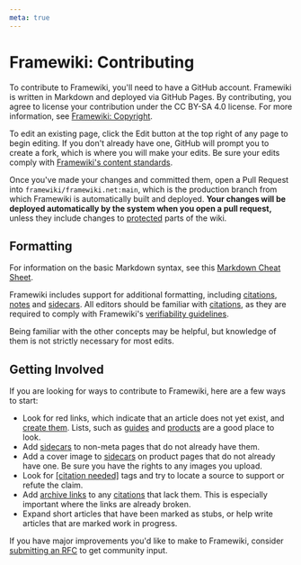 ```yaml
---
meta: true
---
```

# Framewiki: Contributing
To contribute to Framewiki, you'll need to have a GitHub account. Framewiki is written in Markdown and deployed via GitHub Pages. By contributing, you agree to license your contribution under the CC BY-SA 4.0 license. For more information, see [Framewiki: Copyright](/framewiki:copyright).

To edit an existing page, click the Edit button at the top right of any page to begin editing. If you don't already have one, GitHub will prompt you to create a fork, which is where you will make your edits. Be sure your edits comply with [Framewiki's content standards](/framewiki:guidelines). 

Once you've made your changes and committed them, open a Pull Request into `framewiki/framewiki.net:main`, which is the production branch from which Framewiki is automatically built and deployed. **Your changes will be deployed automatically by the system when you open a pull request,** unless they include changes to [protected](/framewiki:protection) parts of the wiki.

## Formatting
For information on the basic Markdown syntax, see this [Markdown Cheat Sheet](https://www.markdownguide.org/cheat-sheet/).

Framewiki includes support for additional formatting, including [citations](/framewiki:citations), [notes](/framewiki:notes) and [sidecars](/framewiki:sidecars). All editors should be familiar with [citations](/framewiki:citations), as they are required to comply with Framewiki's [verifiability guidelines](/framewiki:guidelines#verifiability). 

Being familiar with the other concepts may be helpful, but knowledge of them is not strictly necessary for most edits.

## Getting Involved
If you are looking for ways to contribute to Framewiki, here are a few ways to start:

- Look for red links, which indicate that an article does not yet exist, and [create them](/framewiki:guidelines#creating-pages). Lists, such as [guides](/guides) and [products](/products) are a good place to look.
- Add [sidecars](/framewiki:sidecars) to non-meta pages that do not already have them.
- Add a cover image to [sidecars](/framewiki:sidecars) on product pages that do not already have one. Be sure you have the rights to any images you upload.
- Look for [[citation needed]](/framewiki:citation-needed) tags and try to locate a source to support or refute the claim.
- Add [archive links](/framewiki:citations#archive-links) to any [citations](/framewiki:citations) that lack them. This is especially important where the links are already broken.
- Expand short articles that have been marked as stubs, or help write articles that are marked work in progress.

If you have major improvements you'd like to make to Framewiki, consider [submitting an RFC](/framewiki:governance#decision-making-process) to get community input.